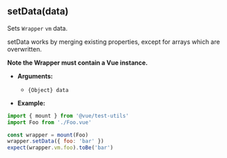## setData(data)

Sets `Wrapper` `vm` data.

setData works by merging existing properties, except for arrays which are overwritten.

**Note the Wrapper must contain a Vue instance.**

- **Arguments:**
  - `{Object} data`

- **Example:**

```js
import { mount } from '@vue/test-utils'
import Foo from './Foo.vue'

const wrapper = mount(Foo)
wrapper.setData({ foo: 'bar' })
expect(wrapper.vm.foo).toBe('bar')
```
